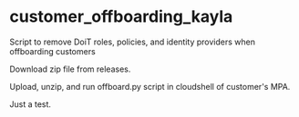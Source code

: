 # customer_offboarding_kayla
Script to remove DoiT roles, policies, and identity providers when offboarding customers

Download zip file from releases.

Upload, unzip, and run offboard.py script in cloudshell of customer's MPA.


Just a test. 